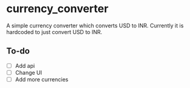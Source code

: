 # currency_converter

A simple currency converter which converts USD to INR. 
Currently it is hardcoded to just convert USD to INR.

## To-do
  - [ ] Add api
  - [ ] Change UI
  - [ ] Add more currencies